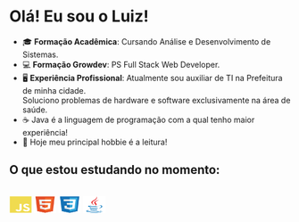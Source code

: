 # Olá! Eu sou o Luiz! 

- 🎓 **Formação Acadêmica**: Cursando Análise e Desenvolvimento de Sistemas.
- 💻 **Formação Growdev**: PS Full Stack Web Developer.
- 🖥️ **Experiência Profissional**: Atualmente sou auxiliar de TI na Prefeitura de minha cidade. <br> Soluciono problemas de hardware e software exclusivamente na área de saúde.
- ☕ Java é a linguagem de programação com a qual tenho maior experiência!
- 📖 Hoje meu principal hobbie é a leitura!

## O que estou estudando no momento:
<div style="display: inline_block"><br>
  <img align="center" alt="Rafa-Js" height="30" width="40" src="https://raw.githubusercontent.com/devicons/devicon/master/icons/javascript/javascript-plain.svg">
  <img align="center" alt="Rafa-HTML" height="30" width="40" src="https://raw.githubusercontent.com/devicons/devicon/master/icons/html5/html5-original.svg">
  <img align="center" alt="Rafa-CSS" height="30" width="40" src="https://raw.githubusercontent.com/devicons/devicon/master/icons/css3/css3-original.svg">
  <img align="center" alt="Rafa-CSS" height="30" width="40" src="https://raw.githubusercontent.com/devicons/devicon/master/icons/java/java-original.svg">
</div>
